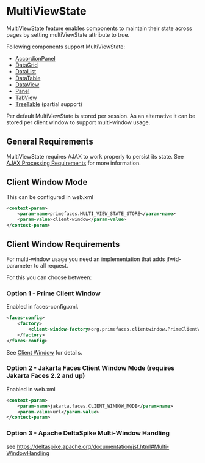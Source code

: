 # MultiViewState

MultiViewState feature enables components to maintain their state across pages by setting multiViewState attribute to true. 

Following components support MultiViewState:

- [AccordionPanel](/components/accordionpanel.md)
- [DataGrid](/components/datagrid.md)
- [DataList](/components/datalist.md)
- [DataTable](/components/datatable.md)
- [DataView](/components/dataview.md)
- [Panel](/components/panel.md)
- [TabView](/components/tabview.md)
- [TreeTable](/components/treetable.md) (partial support)

Per default MultiViewState is stored per session. As an alternative it can be stored per client window to support multi-window usage. 

## General Requirements

MultiViewState requires AJAX to work properly to persist its state. See [AJAX Processing Requirements](ajaxProcessing.md) for more information.

## Client Window Mode

This can be configured in web.xml
```xml
<context-param>
    <param-name>primefaces.MULTI_VIEW_STATE_STORE</param-name>
    <param-value>client-window</param-value>
</context-param>
```

## Client Window Requirements

For multi-window usage you need an implementation that adds jfwid-parameter to all request.

For this you can choose between: 

### Option 1 - Prime Client Window
Enabled in faces-config.xml.
```xml
<faces-config>
    <factory>
        <client-window-factory>org.primefaces.clientwindow.PrimeClientWindowFactory</client-window-factory>
    </factory>
</faces-config>
```

See [Client Window](client.md) for details.

### Option 2 - Jakarta Faces Client Window Mode (requires Jakarta Faces 2.2 and up)
Enabled in web.xml
```xml
<context-param>
    <param-name>jakarta.faces.CLIENT_WINDOW_MODE</param-name>
    <param-value>url</param-value>
</context-param>
```

### Option 3 - Apache DeltaSpike Multi-Window Handling
see https://deltaspike.apache.org/documentation/jsf.html#Multi-WindowHandling 